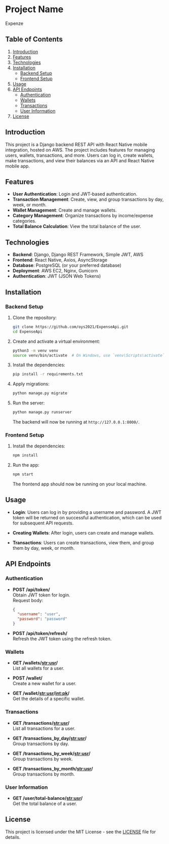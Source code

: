 # Project Name

Expenze

## Table of Contents

1. [Introduction](#introduction)
2. [Features](#features)
3. [Technologies](#technologies)
4. [Installation](#installation)
    - [Backend Setup](#backend-setup)
    - [Frontend Setup](#frontend-setup)
5. [Usage](#usage)
6. [API Endpoints](#api-endpoints)
    - [Authentication](#authentication)
    - [Wallets](#wallets)
    - [Transactions](#transactions)
    - [User Information](#user-information)
7. [License](#license)

## Introduction

This project is a Django backend REST API with React Native mobile integration, hosted on AWS. The project includes features for managing users, wallets, transactions, and more. Users can log in, create wallets, make transactions, and view their balances via an API and React Native mobile app.

## Features

- **User Authentication**: Login and JWT-based authentication.
- **Transaction Management**: Create, view, and group transactions by day, week, or month.
- **Wallet Management**: Create and manage wallets.
- **Category Management**: Organize transactions by income/expense categories.
- **Total Balance Calculation**: View the total balance of the user.

## Technologies

- **Backend**: Django, Django REST Framework, Simple JWT, AWS
- **Frontend**: React Native, Axios, AsyncStorage
- **Database**: PostgreSQL (or your preferred database)
- **Deployment**: AWS EC2, Nginx, Gunicorn
- **Authentication**: JWT (JSON Web Tokens)

## Installation

### Backend Setup

1. Clone the repository:
    ```bash
    git clone https://github.com/oys2021/ExpenseApi.git
    cd ExpenseApi
    ```

2. Create and activate a virtual environment:
    ```bash
    python3 -m venv venv
    source venv/bin/activate  # On Windows, use `venv\Scripts\activate`
    ```

3. Install the dependencies:
    ```bash
    pip install -r requirements.txt
    ```

4. Apply migrations:
    ```bash
    python manage.py migrate
    ```

5. Run the server:
    ```bash
    python manage.py runserver
    ```
    The backend will now be running at `http://127.0.0.1:8000/`.

### Frontend Setup

1. Install the dependencies:
    ```bash
    npm install
    ```

2. Run the app:
    ```bash
    npm start
    ```
    The frontend app should now be running on your local machine.

## Usage

- **Login**: Users can log in by providing a username and password. A JWT token will be returned on successful authentication, which can be used for subsequent API requests.
  
- **Creating Wallets**: After login, users can create and manage wallets.
  
- **Transactions**: Users can create transactions, view them, and group them by day, week, or month.

## API Endpoints

### Authentication

- **POST /api/token/**  
  Obtain JWT token for login.  
  Request body:
    ```json
    {
      "username": "user",
      "password": "password"
    }
    ```

- **POST /api/token/refresh/**  
  Refresh the JWT token using the refresh token.

### Wallets

- **GET /wallets/<str:usr>/**  
  List all wallets for a user.

- **POST /wallet/**  
  Create a new wallet for a user.

- **GET /wallet/<str:usr>/<int:pk>/**  
  Get the details of a specific wallet.

### Transactions

- **GET /transactions/<str:usr>/**  
  List all transactions for a user.

- **GET /transactions_by_day/<str:usr>/**  
  Group transactions by day.

- **GET /transactions_by_week/<str:usr>/**  
  Group transactions by week.

- **GET /transactions_by_month/<str:usr>/**  
  Group transactions by month.

### User Information

- **GET /user/total-balance/<str:usr>/**  
  Get the total balance of a user.

## License

This project is licensed under the MIT License - see the [LICENSE](LICENSE) file for details.
